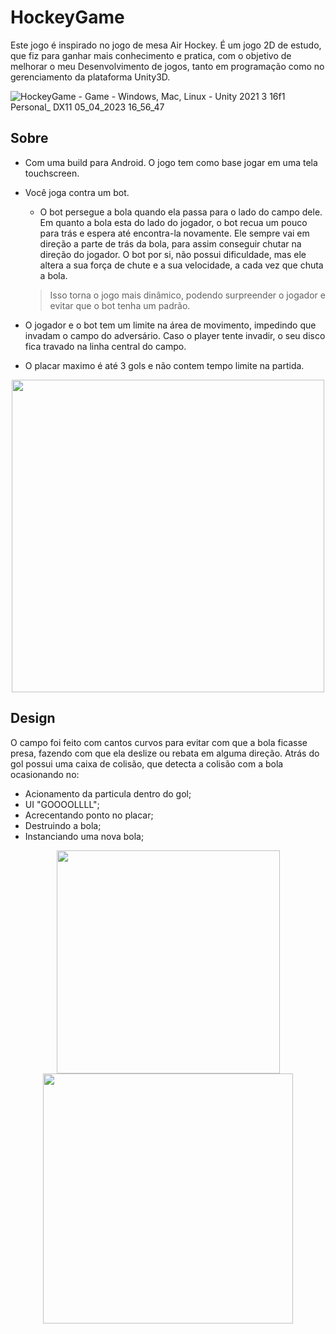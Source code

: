 # HockeyGame
Este jogo é inspirado no jogo de mesa Air Hockey.
É um jogo 2D de estudo, que fiz para ganhar mais conhecimento e pratica, com o objetivo de melhorar o meu Desenvolvimento de jogos, tanto em programação como
no gerenciamento da plataforma Unity3D.

![HockeyGame - Game - Windows, Mac, Linux - Unity 2021 3 16f1 Personal_ _DX11_ 05_04_2023 16_56_47](https://user-images.githubusercontent.com/107483658/230206480-e4411338-8088-4f51-9441-ceaa4c04131a.png)

## Sobre
- Com uma build para Android. O jogo tem como base jogar em uma tela touchscreen.
- Você joga contra um bot.
  - O bot persegue a bola quando ela passa para o lado do campo dele. Em quanto a bola esta do lado do jogador, o bot recua um pouco para trás e espera até encontra-la 
  novamente. Ele sempre vai em direção a parte de trás da bola, para assim conseguir chutar na direção do jogador. O bot por si, não possui dificuldade, mas
  ele altera a sua força de chute e a sua velocidade, a cada vez que chuta a bola.
  > Isso torna o jogo mais dinâmico, podendo surpreender o jogador e evitar que o bot tenha um padrão.
- O jogador e o bot tem um limite na área de movimento, impedindo que invadam o campo do adversário. Caso o player tente invadir, o seu disco fica travado na linha central do campo.

- O placar maximo é até 3 gols e não contem tempo limite na partida.

<div align="center" style="color: red ;">
    <img src= https://user-images.githubusercontent.com/107483658/230387565-e48128b2-4a34-4597-9b49-3d3a6f37e3c5.png width=500px />
</div>

## Design
O campo foi feito com cantos curvos para evitar com que a bola ficasse presa, fazendo com que ela deslize ou rebata em alguma direção.
Atrás do gol possui uma caixa de colisão, que detecta a colisão com a bola ocasionando no:
  - Acionamento da particula dentro do gol;
  - UI "GOOOOLLLL";
  - Acrecentando ponto no placar;
  - Destruindo a bola;
  - Instanciando uma nova bola;

<div align="center">
    <img src= https://user-images.githubusercontent.com/107483658/230357698-9063c1bf-65cd-469f-8f39-b2e5fb2897fb.png width=357px />
    <img src= https://user-images.githubusercontent.com/107483658/230393265-acea757e-6113-4763-873e-19282107cc41.gif width=400px />
    
</div>
